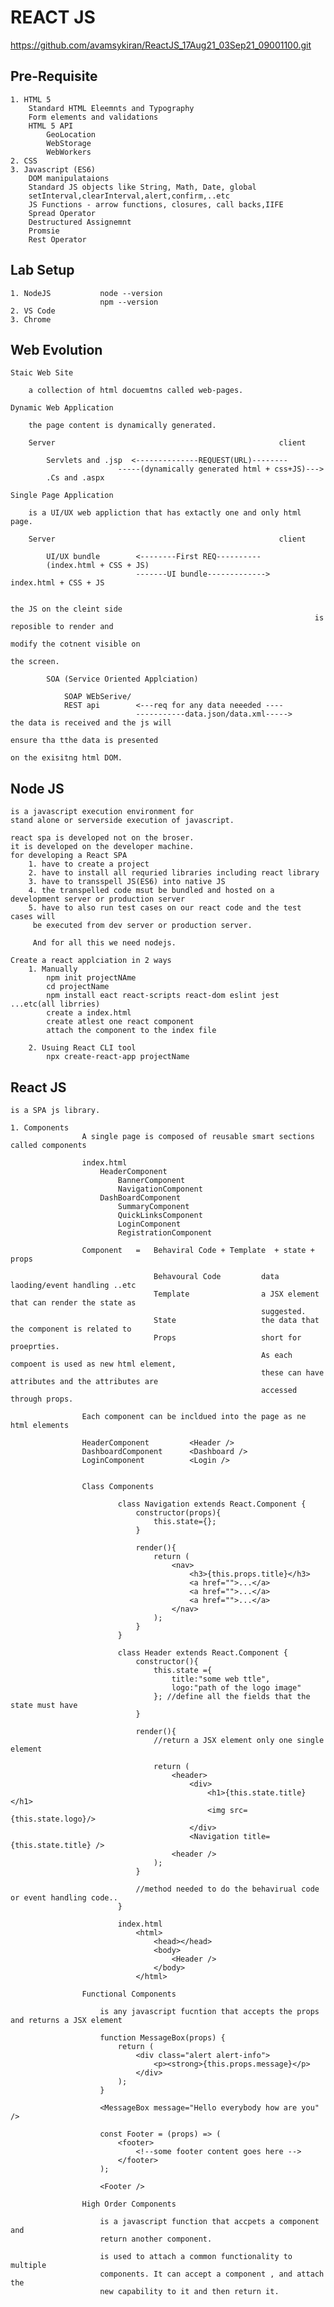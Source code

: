 REACT JS
===========================================================================
https://github.com/avamsykiran/ReactJS_17Aug21_03Sep21_09001100.git


Pre-Requisite
-------------------------------------
    1. HTML 5
        Standard HTML Eleemnts and Typography
        Form elements and validations
        HTML 5 API
            GeoLocation
            WebStorage
            WebWorkers
    2. CSS
    3. Javascript (ES6)
        DOM manipulataions
        Standard JS objects like String, Math, Date, global
        setInterval,clearInterval,alert,confirm,..etc
        JS Functions - arrow functions, closures, call backs,IIFE
        Spread Operator
        Destructured Assignemnt
        Promsie 
        Rest Operator

Lab Setup
----------------------------------------------------
    1. NodeJS           node --version
                        npm --version
    2. VS Code
    3. Chrome

Web Evolution
-----------------------------------------------------

    Staic Web Site

        a collection of html docuemtns called web-pages.

    Dynamic Web Application

        the page content is dynamically generated.

        Server                                                  client

            Servlets and .jsp  <--------------REQUEST(URL)--------
                            -----(dynamically generated html + css+JS)--->
            .Cs and .aspx

    Single Page Application

        is a UI/UX web appliction that has extactly one and only html page.

        Server                                                  client

            UI/UX bundle        <--------First REQ----------
            (index.html + CSS + JS)
                                -------UI bundle------------->    index.html + CSS + JS

                                                                        the JS on the cleint side
                                                                        is reposible to render and
                                                                        modify the cotnent visible on
                                                                        the screen.

            SOA (Service Oriented Applciation)

                SOAP WEbSerive/
                REST api        <---req for any data neeeded ----                                                    
                                -----------data.json/data.xml----->     the data is received and the js will
                                                                            ensure tha tthe data is presented
                                                                            on the exisitng html DOM.

Node JS
---------------------------------------------------------------------------

    is a javascript execution environment for
    stand alone or serverside execution of javascript.

    react spa is developed not on the broser.
    it is developed on the developer machine.
    for developing a React SPA
        1. have to create a project
        2. have to install all requried libraries including react library
        3. have to transspell JS(ES6) into native JS
        4. the transpelled code msut be bundled and hosted on a development server or production server
        5. have to also run test cases on our react code and the test cases will
         be executed from dev server or production server.

         And for all this we need nodejs.

    Create a react applciation in 2 ways
        1. Manually
            npm init projectNAme
            cd projectName
            npm install eact react-scripts react-dom eslint jest ...etc(all librries)
            create a index.html
            create atlest one react component
            attach the component to the index file
            
        2. Usuing React CLI tool
            npx create-react-app projectName

React JS
---------------------------------------------------------------------------

    is a SPA js library.

    1. Components
                    A single page is composed of reusable smart sections called components

                    index.html
                        HeaderComponent
                            BannerComponent
                            NavigationComponent
                        DashBoardComponent
                            SummaryComponent
                            QuickLinksComponent
                            LoginComponent
                            RegistrationComponent

                    Component   =   Behaviral Code + Template  + state + props

                                    Behavoural Code         data laoding/event handling ..etc
                                    Template                a JSX element that can render the state as 
                                                            suggested.
                                    State                   the data that the component is related to
                                    Props                   short for proeprties.
                                                            As each compoent is used as new html element,
                                                            these can have attributes and the attributes are
                                                            accessed through props.

                    Each component can be incldued into the page as ne html elements

                    HeaderComponent         <Header />
                    DashboardComponent      <Dashboard />
                    LoginComponent          <Login />


                    Class Components

                            class Navigation extends React.Component {
                                constructor(props){
                                    this.state={};
                                }

                                render(){
                                    return (
                                        <nav>
                                            <h3>{this.props.title}</h3>
                                            <a href="">...</a>
                                            <a href="">...</a>
                                            <a href="">...</a>
                                        </nav>
                                    );
                                }
                            }

                            class Header extends React.Component {
                                constructor(){
                                    this.state ={
                                        title:"some web ttle",
                                        logo:"path of the logo image"
                                    }; //define all the fields that the state must have
                                }

                                render(){
                                    //return a JSX element only one single element

                                    return (
                                        <header>
                                            <div>
                                                <h1>{this.state.title}</h1>
                                                <img src={this.state.logo}/>
                                            </div>
                                            <Navigation title={this.state.title} />
                                        <header />
                                    );
                                }

                                //method needed to do the behavirual code or event handling code..
                            }

                            index.html
                                <html>
                                    <head></head>
                                    <body>
                                        <Header />
                                    </body>
                                </html>

                    Functional Components

                        is any javascript fucntion that accepts the props and returns a JSX element

                        function MessageBox(props) {
                            return (
                                <div class="alert alert-info">
                                    <p><strong>{this.props.message}</p>
                                </div>
                            );
                        }

                        <MessageBox message="Hello everybody how are you" />

                        const Footer = (props) => (
                            <footer>
                                <!--some footer content goes here -->
                            </footer>
                        );

                        <Footer />

                    High Order Components

                        is a javascript function that accpets a component and 
                        return another component.

                        is used to attach a common functionality to multiple 
                        components. It can accept a component , and attach the
                        new capability to it and then return it.




